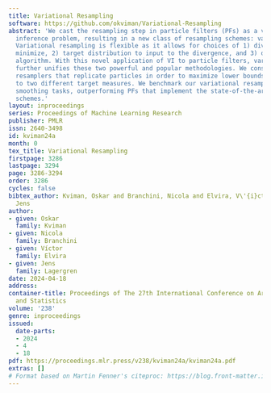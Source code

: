 ```yaml
---
title: Variational Resampling
software: https://github.com/okviman/Variational-Resampling
abstract: 'We cast the resampling step in particle filters (PFs) as a variational
  inference problem, resulting in a new class of resampling schemes: variational resampling.
  Variational resampling is flexible as it allows for choices of 1) divergence to
  minimize, 2) target distribution to input to the divergence, and 3) divergence minimization
  algorithm. With this novel application of VI to particle filters, variational resampling
  further unifies these two powerful and popular methodologies. We construct two variational
  resamplers that replicate particles in order to maximize lower bounds with respect
  to two different target measures. We benchmark our variational resamplers on challenging
  smoothing tasks, outperforming PFs that implement the state-of-the-art resampling
  schemes.'
layout: inproceedings
series: Proceedings of Machine Learning Research
publisher: PMLR
issn: 2640-3498
id: kviman24a
month: 0
tex_title: Variational Resampling
firstpage: 3286
lastpage: 3294
page: 3286-3294
order: 3286
cycles: false
bibtex_author: Kviman, Oskar and Branchini, Nicola and Elvira, V\'{i}ctor and Lagergren,
  Jens
author:
- given: Oskar
  family: Kviman
- given: Nicola
  family: Branchini
- given: Víctor
  family: Elvira
- given: Jens
  family: Lagergren
date: 2024-04-18
address:
container-title: Proceedings of The 27th International Conference on Artificial Intelligence
  and Statistics
volume: '238'
genre: inproceedings
issued:
  date-parts:
  - 2024
  - 4
  - 18
pdf: https://proceedings.mlr.press/v238/kviman24a/kviman24a.pdf
extras: []
# Format based on Martin Fenner's citeproc: https://blog.front-matter.io/posts/citeproc-yaml-for-bibliographies/
---
```

